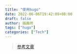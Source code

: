 ```yaml
---
title: "使用hugo"
date: 2022-06-06T19:42:09+08:00
draft: false
author: 插画师
tags: ["hugo"]
categories: ["Tech"]
---
```


> [参考文章](https://zhuanlan.zhihu.com/p/37752930)
